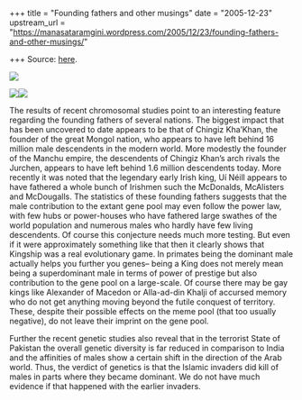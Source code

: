 +++
title = "Founding fathers and other musings"
date = "2005-12-23"
upstream_url = "https://manasataramgini.wordpress.com/2005/12/23/founding-fathers-and-other-musings/"

+++
Source: [here](https://manasataramgini.wordpress.com/2005/12/23/founding-fathers-and-other-musings/).



[![](https://i1.wp.com/photos1.blogger.com/blogger/2010/410/320/niall.jpg)](http://photos1.blogger.com/blogger/2010/410/1600/niall.jpg)

[![](https://i0.wp.com/photos1.blogger.com/blogger/2010/410/320/nurhachi.0.jpg)](http://photos1.blogger.com/blogger/2010/410/1600/nurhachi.0.jpg)[![](https://i0.wp.com/photos1.blogger.com/blogger/2010/410/320/chingiz.2.jpg)](http://photos1.blogger.com/blogger/2010/410/1600/chingiz.2.jpg)

The results of recent chromosomal studies point to an interesting
feature regarding the founding fathers of several nations. The biggest
impact that has been uncovered to date appears to be that of Chingiz
Kha’Khan, the founder of the great Mongol nation, who appears to have
left behind 16 million male descendents in the modern world. More
modestly the founder of the Manchu empire, the descendents of Chingiz
Khan’s arch rivals the Jurchen, appears to have left behind 1.6 million
descendents today. More recently it was noted that the legendary early
Irish king, Uí Néill appears to have fathered a whole bunch of Irishmen
such the McDonalds, McAlisters and McDougalls. The statistics of these
founding fathers suggests that the male contribution to the extant gene
pool may even follow the power law, with few hubs or power-houses who
have fathered large swathes of the world population and numerous males
who hardly have few living descendents. Of course this conjecture needs
much more testing. But even if it were approximately something like that
then it clearly shows that Kingship was a real evolutionary game. In
primates being the dominant male actually helps you further you genes–
being a King does not merely mean being a superdominant male in terms of
power of prestige but also contribution to the gene pool on a
large-scale. Of course there may be gay kings like Alexander of Macedon
or Alla-ad-din Khalji of accursed memory who do not get anything moving
beyond the futile conquest of territory. These, despite their possible
effects on the meme pool (that too usually negative), do not leave their
imprint on the gene pool.

Further the recent genetic studies also reveal that in the terrorist
State of Pakistan the overall genetic diversity is far reduced in
comparison to India and the affinities of males show a certain shift in
the direction of the Arab world. Thus, the verdict of genetics is that
the Islamic invaders did kill of males in parts where they became
dominant. We do not have much evidence if that happened with the earlier
invaders.

